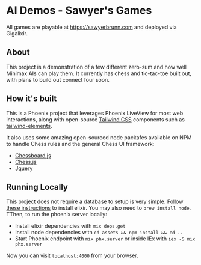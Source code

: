 # AI Demos - Sawyer's Games
All games are playable at https://sawyerbrunn.com and deployed via Gigalixir.
## About
This project is a demonstration of a few different zero-sum and how well Minimax AIs can play them.
It currently has chess and tic-tac-toe built out, with plans to build out connect four soon.
## How it's built
This is a Phoenix project that leverages Phoenix LiveView for most web interactions, along with open-source [Tailwind CSS](https://tailwindcss.com/) components such as [tailwind-elements](https://tailwind-elements.com/).

It also uses some amazing open-sourced node packafes available on NPM to handle Chess rules and the general Chess UI framework:
- [Chessboard.js](https://chessboardjs.com/)
- [Chess.js](https://github.com/jhlywa/chess.js/blob/master/README.md)
- [Jquery](https://github.com/jquery/jquery)

## Running Locally
This project does not require a database to setup is very simple. 
Follow [these instructions](https://elixir-lang.org/install.html) to install elixir. You may also need to `brew install node`.
TThen, to run the phoenix server locally:

  * Install elixir dependencies with `mix deps.get`
  * Install node dependencies with `cd assets && npm install && cd ..`
  * Start Phoenix endpoint with `mix phx.server` or inside IEx with `iex -S mix phx.server`

Now you can visit [`localhost:4000`](http://localhost:4000) from your browser.
